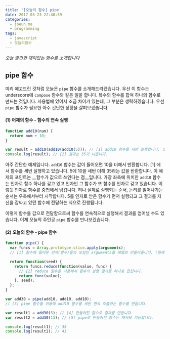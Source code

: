 ```yaml
---
title: '[오늘의 함수] pipe'
date: 2017-03-23 22:48:59
categories:
  - joeun.me
  - programming
tags:
  - javascript
  - 오늘의함수
---
```

_오늘 발견한 재미있는 함수를 소개합니다_

## pipe 함수

미리 예고드린 것처럼 오늘은 `pipe` 함수를 소개해드리겠습니다. 우선 이 함수는 underscore에 `compose` 함수와 같은 일을 합니다. 복수의 함수를 합쳐 하나의 함수로 만드는 것입니다. 사용법에 있어서 조금 차이가 있는데, 그 부분은 생략하겠습니다. 우선 `pipe` 함수가 필요한 아주 간단한 상황을 살펴보겠습니다.

#### (1) 어제의 함수 - 함수의 연속 실행
```javascript
function add10(num) {
  return num + 10;
}

var result = add10(add10(add10(5))); // [1] add10 함수를 세번 실행합니다. 첫번째 인자는 5입니다.
console.log(result); // [2] 결과는 35가 나옵니다.
```

아주 간단한 예제입니다. `add10` 함수는 값이 들어오면 10을 더해서 반환합니다. [1] 에서 함수를 세번 실행하고 있습니다. 5에 10을 세번 더해 35라는 값을 반환합니다. 이 예제의 포인트는 __함수가 값으로 쓰인다는 점__입니다. 가장 좌측에 위치한 `add10` 함수는 인자로 함수 하나를 갖고 있고 인자인 그 함수가 또 함수를 인자로 갖고 있습니다. 이렇듯 인자로 함수를 중첩해서 넘깁니다. 허나 실제로 실행되는 순서, 논리를 읽어나가는 순서는 우측에서부터 시작합니다. 5를 인자로 받은 함수가 먼저 실행되고 그 결과를 자신을 감싸고 있던 함수에 전달하는 식으로 진행됩니다. 

이렇게 함수를 값으로 전달함으로써 함수를 연속적으로 실행해서 결과를 얻어낼 수도 있습니다. 이제 오늘의 주인공 `pipe` 함수를 만나보겠습니다.

#### (2) 오늘의 함수 - pipe 함수
```javascript
function pipe() {
  var funcs = Array.prototype.slice.apply(arguments); 
  // [1] 함수에 들어온 인자(함수)들의 모임인 arguments를 배열로 만들어줍니다. (원래 arguments는 유사 배열입니다.)

  return function(seed) {
    return funcs.reduce(function(value, func) { 
      // [2] reduce 함수를 사용해서 함수의 실행 결과를 하나로 합칩니다.
      return func(value);
    }, seed);
  };
}

var add30 = pipe(add10, add10, add10); 
// [3] pipe 함수를 이용해 add10 함수를 세번 연속 호출하는 함수를 만듭니다.

var result1 = add30(5); // [4] 만들어진 함수로 결과를 만듭니다.
var result2 = add30(13); // [5] pipe로 만들어진 함수는 재사용 가능합니다.

console.log(result1); // 35
console.log(result2); // 43
```
